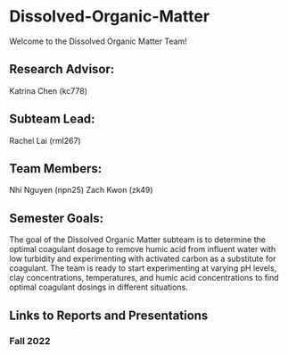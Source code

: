 # Dissolved-Organic-Matter
Welcome to the Dissolved Organic Matter Team!

## Research Advisor:
Katrina Chen (kc778)

## Subteam Lead: 
Rachel Lai (rml267)

## Team Members:
Nhi Nguyen (npn25)
Zach Kwon (zk49)

## Semester Goals:
The goal of the Dissolved Organic Matter subteam is to determine the optimal coagulant dosage to remove humic acid from influent water with low turbidity and experimenting with activated carbon as a substitute for coagulant. The team is ready to start experimenting at varying pH levels, clay concentrations, temperatures, and humic acid concentrations to find optimal coagulant dosings in different situations.

## Links to Reports and Presentations

### Fall 2022

